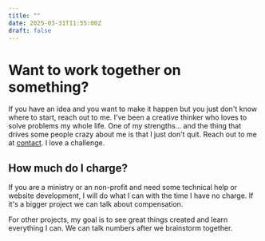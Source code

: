 ```yaml
---
title: ""
date: 2025-03-31T11:55:00Z
draft: false
---
```


# Want to work together on something?

If you have an idea and you want to make it happen but you just don't know where to start, reach out to me. I've been a creative thinker who loves to solve problems my whole life. One of my strengths... and the thing that drives some people crazy about me is that I just don't quit. Reach out to me at [contact](/contact/). I love a challenge.

## How much do I charge?

If you are a ministry or an non-profit and need some technical help or website development, I will do what I can with the time I have no charge. If it's a bigger project we can talk about compensation.

For other projects, my goal is to see great things created and learn everything I can. We can talk numbers after we brainstorm together.